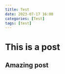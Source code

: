 ```yaml
---
title: Test
date: 2023-07-17 16:00
categories: [Test]
tags: [test]
---
```


# This is a post

## Amazing post

